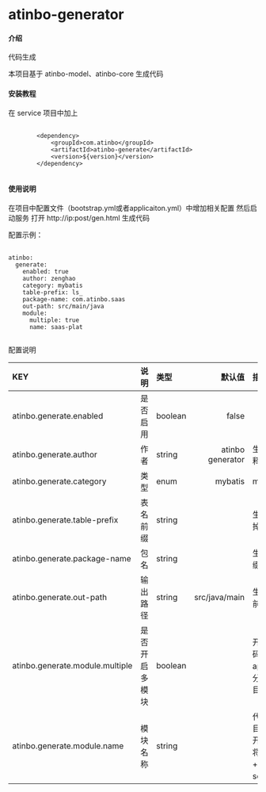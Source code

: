 # atinbo-generator

#### 介绍
代码生成

本项目基于 atinbo-model、atinbo-core 生成代码

#### 安装教程
在 service 项目中加上
<pre>
    <code>
        &lt;dependency&gt;
            &lt;groupId&gt;com.atinbo&lt;/groupId&gt;
            &lt;artifactId&gt;atinbo-generate&lt;/artifactId&gt;
            &lt;version&gt;${version}&lt;/version&gt;
        &lt;/dependency&gt;
    </code>
</pre>

#### 使用说明

在项目中配置文件（bootstrap.yml或者applicaiton.yml）中增加相关配置
然后启动服务
打开 http://ip:post/gen.html 生成代码

配置示例：
<pre>
    <code>
atinbo:
  generate:
    enabled: true
    author: zenghao
    category: mybatis
    table-prefix: ls_
    package-name: com.atinbo.saas
    out-path: src/main/java
    module:
      multiple: true
      name: saas-plat
    </code>
</pre>

配置说明

|KEY|说明|类型|默认值|描述
|:------------- |:-------:|:------|-----:|:------------|
|atinbo.generate.enabled|是否启用|boolean|false
|atinbo.generate.author|作者|string|atinbo generator|生成类文件作者注释
|atinbo.generate.category|类型|enum|mybatis|mybatis/hibernate
|atinbo.generate.table-prefix|表名前缀|string| |生成类文件名将去掉该前缀
|atinbo.generate.package-name|包名|string| |生成类文件包名前缀
|atinbo.generate.out-path|输出路径|string|src/java/main|生成文件地址。当前项目相对地址
|atinbo.generate.module.multiple|是否开启多模块|boolean| |开启后将生成的代码按 openapi、api、service 模块分开并放入相应的目录下
|atinbo.generate.module.name|模块名称|string| |代码生成在该模块目录下。如果同时开启多模块，文件将分开放入 模块名+openapi、api、service 目录下

